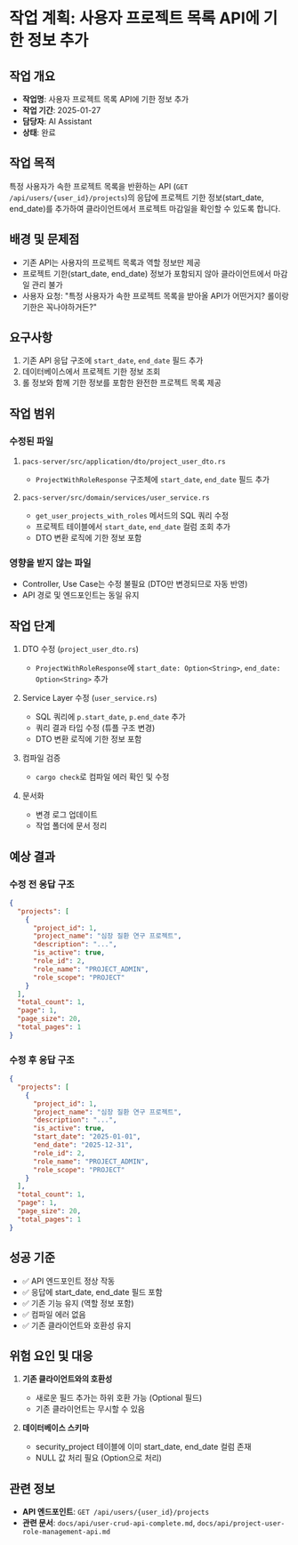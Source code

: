 # 작업 계획: 사용자 프로젝트 목록 API에 기한 정보 추가

## 작업 개요
- **작업명**: 사용자 프로젝트 목록 API에 기한 정보 추가
- **작업 기간**: 2025-01-27
- **담당자**: AI Assistant
- **상태**: 완료

## 작업 목적
특정 사용자가 속한 프로젝트 목록을 반환하는 API (`GET /api/users/{user_id}/projects`)의 응답에 프로젝트 기한 정보(start_date, end_date)를 추가하여 클라이언트에서 프로젝트 마감일을 확인할 수 있도록 합니다.

## 배경 및 문제점
- 기존 API는 사용자의 프로젝트 목록과 역할 정보만 제공
- 프로젝트 기한(start_date, end_date) 정보가 포함되지 않아 클라이언트에서 마감일 관리 불가
- 사용자 요청: "특정 사용자가 속한 프로젝트 목록을 받아올 API가 어떤거지? 롤이랑 기한은 꼭나야하거든?"

## 요구사항
1. 기존 API 응답 구조에 `start_date`, `end_date` 필드 추가
2. 데이터베이스에서 프로젝트 기한 정보 조회
3. 롤 정보와 함께 기한 정보를 포함한 완전한 프로젝트 목록 제공

## 작업 범위

### 수정된 파일
1. `pacs-server/src/application/dto/project_user_dto.rs`
   - `ProjectWithRoleResponse` 구조체에 `start_date`, `end_date` 필드 추가

2. `pacs-server/src/domain/services/user_service.rs`
   - `get_user_projects_with_roles` 메서드의 SQL 쿼리 수정
   - 프로젝트 테이블에서 `start_date`, `end_date` 컬럼 조회 추가
   - DTO 변환 로직에 기한 정보 포함

### 영향을 받지 않는 파일
- Controller, Use Case는 수정 불필요 (DTO만 변경되므로 자동 반영)
- API 경로 및 엔드포인트는 동일 유지

## 작업 단계
1. DTO 수정 (`project_user_dto.rs`)
   - `ProjectWithRoleResponse`에 `start_date: Option<String>`, `end_date: Option<String>` 추가

2. Service Layer 수정 (`user_service.rs`)
   - SQL 쿼리에 `p.start_date`, `p.end_date` 추가
   - 쿼리 결과 타입 수정 (튜플 구조 변경)
   - DTO 변환 로직에 기한 정보 포함

3. 컴파일 검증
   - `cargo check`로 컴파일 에러 확인 및 수정

4. 문서화
   - 변경 로그 업데이트
   - 작업 폴더에 문서 정리

## 예상 결과

### 수정 전 응답 구조
```json
{
  "projects": [
    {
      "project_id": 1,
      "project_name": "심장 질환 연구 프로젝트",
      "description": "...",
      "is_active": true,
      "role_id": 2,
      "role_name": "PROJECT_ADMIN",
      "role_scope": "PROJECT"
    }
  ],
  "total_count": 1,
  "page": 1,
  "page_size": 20,
  "total_pages": 1
}
```

### 수정 후 응답 구조
```json
{
  "projects": [
    {
      "project_id": 1,
      "project_name": "심장 질환 연구 프로젝트",
      "description": "...",
      "is_active": true,
      "start_date": "2025-01-01",
      "end_date": "2025-12-31",
      "role_id": 2,
      "role_name": "PROJECT_ADMIN",
      "role_scope": "PROJECT"
    }
  ],
  "total_count": 1,
  "page": 1,
  "page_size": 20,
  "total_pages": 1
}
```

## 성공 기준
- ✅ API 엔드포인트 정상 작동
- ✅ 응답에 start_date, end_date 필드 포함
- ✅ 기존 기능 유지 (역할 정보 포함)
- ✅ 컴파일 에러 없음
- ✅ 기존 클라이언트와 호환성 유지

## 위험 요인 및 대응
1. **기존 클라이언트와의 호환성**
   - 새로운 필드 추가는 하위 호환 가능 (Optional 필드)
   - 기존 클라이언트는 무시할 수 있음

2. **데이터베이스 스키마**
   - security_project 테이블에 이미 start_date, end_date 컬럼 존재
   - NULL 값 처리 필요 (Option<String>으로 처리)

## 관련 정보
- **API 엔드포인트**: `GET /api/users/{user_id}/projects`
- **관련 문서**: `docs/api/user-crud-api-complete.md`, `docs/api/project-user-role-management-api.md`

